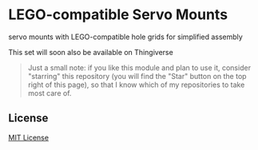 # LEGO-compatible Servo Mounts #

servo mounts with LEGO-compatible hole grids for simplified assembly



This set will soon also be available on Thingiverse


> Just a small note: if you like this module and plan to use it, consider "starring" this repository (you will find the "Star" button on the top right of this page), so that I know which of my repositories to take most care of.


## License ##

[MIT License](LICENSE.md)
